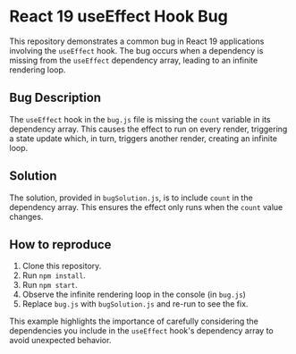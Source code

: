 # React 19 useEffect Hook Bug

This repository demonstrates a common bug in React 19 applications involving the `useEffect` hook.  The bug occurs when a dependency is missing from the `useEffect` dependency array, leading to an infinite rendering loop.

## Bug Description
The `useEffect` hook in the `bug.js` file is missing the `count` variable in its dependency array. This causes the effect to run on every render, triggering a state update which, in turn, triggers another render, creating an infinite loop.

## Solution
The solution, provided in `bugSolution.js`, is to include `count` in the dependency array.  This ensures the effect only runs when the `count` value changes.

## How to reproduce
1. Clone this repository.
2. Run `npm install`.
3. Run `npm start`.
4. Observe the infinite rendering loop in the console (in `bug.js`)
5. Replace `bug.js` with `bugSolution.js` and re-run to see the fix.

This example highlights the importance of carefully considering the dependencies you include in the `useEffect` hook's dependency array to avoid unexpected behavior.